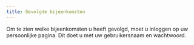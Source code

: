 ```yaml
---
title: Gevolgde bijeenkomsten
---
```


Om te zien welke bijeenkomsten u heeft gevolgd, moet u inloggen op uw persoonlijke pagina. Dit doet u met uw gebruikersnaam en wachtwoord.

<link-container>
<link-button link='{"name": "Inloggen","url": "/licenties/welke-licentie-heb-ik-nodig"}'></link-button>
<link-button link='{"name": "Inloggegevens kwijt","url": "/mijn-bureau-erkenningen/inloggegevens-kwijt"}'></link-button>
</link-container>
